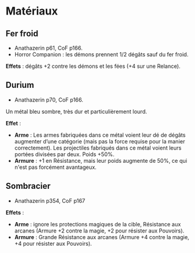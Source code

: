 # Matériaux


## Fer froid 

 - Anathazerin p61, CoF p166. 
 - Horror Companion : les démons prennent 1/2 dégâts sauf du fer froid. 
 
__Effets__ : dégâts +2 contre les démons et les fées (+4 sur une Relance).

## Durium 

- Anathazerin p70, CoF p166.

Un métal bleu sombre, très dur et particulièrement lourd. 

__Effet__ : 
- __Arme__ : Les armes fabriquées dans ce métal voient leur dé de dégâts augmenter d’une catégorie (mais pas la force requise pour la manier correctement). Les projectiles fabriqués dans ce métal voient leurs portées divisées par deux. Poids +50%.
- __Armure__ : +1 en Résistance, mais leur poids augmente de 50%, ce qui n'est pas forcément avantageux.

## Sombracier

- Anathazerin p354, CoF p167

__Effets__ : 

- __Arme__ : ignore les protections magiques de la cible, Résistance aux arcanes (Armure +2 contre la magie, +2 pour résister aux Pouvoirs).
- __Armure__ : Grande Résistance aux arcanes (Armure +4 contre la magie, +4 pour résister aux Pouvoirs).
